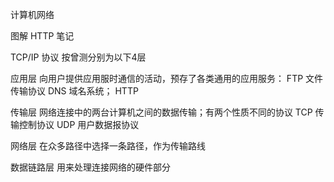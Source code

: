 计算机网络

图解 HTTP 笔记

TCP/IP 协议 按曾测分别为以下4层

应用层    向用户提供应用服时通信的活动，预存了各类通用的应用服务： FTP 文件传输协议   DNS 域名系统；  HTTP

传输层    网络连接中的两台计算机之间的数据传输；有两个性质不同的协议  TCP 传输控制协议  UDP 用户数据报协议

网络层    在众多路径中选择一条路径，作为传输路线

数据链路层  用来处理连接网络的硬件部分
